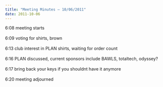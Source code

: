 ```yaml
---
title: "Meeting Minutes – 10/06/2011"
date: 2011-10-06
---
```

6:08 meeting starts<br />
<br />
6:09 voting for shirts, brown <br />
<br />
6:13 club interest in PLAN shirts, waiting for order count<br />
<br />
6:16 PLAN discussed, current sponsors include BAWLS, totaltech, odyssey?<br />
<br />
6:17 bring back your keys if you shouldnt have it anymore<br />
<br />
6:20 meeting adjourned